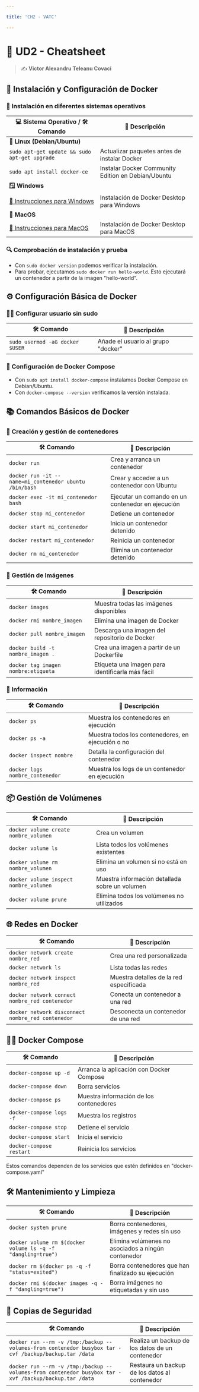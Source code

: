 ```yaml
---

title: 'CH2 - VATC'

---
```


# 🌟 UD2 - Cheatsheet

> ✍️ **Victor Alexandru Teleanu Covaci**

## 🚀 Instalación y Configuración de Docker

### 🔧 **Instalación en diferentes sistemas operativos**

| **💻 Sistema Operativo / 🛠️ Comando**                                                     | **📝 Descripción**                                 |
|--------------------------------------------------------------------------------------------|----------------------------------------------------|
| **🐧 Linux (Debian/Ubuntu)**                                                               |                                                    |
| `sudo apt-get update && sudo apt-get upgrade`                                              | Actualizar paquetes antes de instalar Docker       |
| `sudo apt install docker-ce`                                                               | Instalar Docker Community Edition en Debian/Ubuntu |
| **🪟 Windows**                                                                             |                                                    |
| [🔗 Instrucciones para Windows](https://docs.docker.com/desktop/install/windows-install/ ) | Instalación de Docker Desktop para Windows         |
| **🍏 MacOS**                                                                               |                                                    |
| [🔗 Instrucciones para MacOS](https://docs.docker.com/desktop/install/mac-install/)        | Instalación de Docker Desktop para MacOS           |

### 🔍 **Comprobación de instalación y prueba**

- Con `sudo docker version` podemos verificar la instalación.
- Para probar, ejecutamos `sudo docker run hello-world`. Esto ejecutará un contenedor a partir de la imagen "hello-world".

## ⚙️ Configuración Básica de Docker

### 🧑‍💻 **Configurar usuario sin sudo**

| **🛠️ Comando**                   | **📝 Descripción**                  |
|-----------------------------------|-------------------------------------|
| `sudo usermod -aG docker $USER`   | Añade el usuario al grupo "docker"  |

### 🧩 **Configuración de Docker Compose**

- Con `sudo apt install docker-compose` instalamos Docker Compose en Debian/Ubuntu.
- Con `docker-compose --version` verificamos la versión instalada.

## 📚 Comandos Básicos de Docker

### 🚀 **Creación y gestión de contenedores**

| **🛠️ Comando**                                        | **📝 Descripción**                                |
|--------------------------------------------------------|---------------------------------------------------|
| `docker run`                                           | Crea y arranca un contenedor                      |
| `docker run -it --name=mi_contenedor ubuntu /bin/bash` | Crear y acceder a un contenedor con Ubuntu        |
| `docker exec -it mi_contenedor bash`                   | Ejecutar un comando en un contenedor en ejecución |
| `docker stop mi_contenedor`                            | Detiene un contenedor                             |
| `docker start mi_contenedor`                           | Inicia un contenedor detenido                     |
| `docker restart mi_contenedor`                         | Reinicia un contenedor                            |
| `docker rm mi_contenedor`                              | Elimina un contenedor detenido                    |

### 📂 **Gestión de Imágenes**

| **🛠️ Comando**                     | **📝 Descripción**                               |
|-------------------------------------|--------------------------------------------------|
| `docker images`                     | Muestra todas las imágenes disponibles           |
| `docker rmi nombre_imagen`          | Elimina una imagen de Docker                     |
| `docker pull nombre_imagen`         | Descarga una imagen del repositorio de Docker    |
| `docker build -t nombre_imagen .`   | Crea una imagen a partir de un Dockerfile        |
| `docker tag imagen nombre:etiqueta` | Etiqueta una imagen para identificarla más fácil |
### 📑 **Información**

| **🛠️ Comando**                  | **📝 Descripción**                                |
|----------------------------------|---------------------------------------------------|
| `docker ps`                      | Muestra los contenedores en ejecución             |
| `docker ps -a`                   | Muestra todos los contenedores, en ejecución o no |
| `docker inspect nombre`          | Detalla la configuración del contenedor           |
| `docker logs nombre_contenedor`  | Muestra los logs de un contenedor en ejecución    |

## 📦 Gestión de Volúmenes

| **🛠️ Comando**                        | **📝 Descripción**                              |
|----------------------------------------|-------------------------------------------------| 
| `docker volume create nombre_volumen`  | Crea un volumen                                 |
| `docker volume ls`                     | Lista todos los volúmenes existentes            |
| `docker volume rm nombre_volumen`      | Elimina un volumen si no está en uso            |
| `docker volume inspect nombre_volumen` | Muestra información detallada sobre un volumen  |
| `docker volume prune`                  | Elimina todos los volúmenes no utilizados       |

## 🌐 Redes en Docker

| **🛠️ Comando**                                   | **📝 Descripción**                      |
|---------------------------------------------------|-----------------------------------------|
| `docker network create nombre_red`                | Crea una red personalizada              |
| `docker network ls`                               | Lista todas las redes                   |
| `docker network inspect nombre_red`               | Muestra detalles de la red especificada |
| `docker network connect nombre_red contenedor`    | Conecta un contenedor a una red         |
| `docker network disconnect nombre_red contenedor` | Desconecta un contenedor de una red     |

## 🧑‍💻 Docker Compose

| **🛠️ Comando**          | **📝 Descripción**                       |
|--------------------------|------------------------------------------|
| `docker-compose up -d`   | Arranca la aplicación con Docker Compose |
| `docker-compose down`    | Borra servicios                          |
| `docker-compose ps`      | Muestra información de los contenedores  |
| `docker-compose logs -f` | Muestra los registros                    |
| `docker-compose stop`    | Detiene el servicio                      |
| `docker-compose start`   | Inicia el servicio                       |
| `docker-compose restart` | Reinicia los servicios                   |

Estos comandos dependen de los servicios que estén definidos en "docker-compose.yaml"

## 🛠️ Mantenimiento y Limpieza

| **🛠️ Comando**                                              | **📝 Descripción**                                 |
|--------------------------------------------------------------|----------------------------------------------------|
| `docker system prune`                                        | Borra contenedores, imágenes y redes sin uso       |
| `docker volume rm $(docker volume ls -q -f "dangling=true")` | Elimina volúmenes no asociados a ningún contenedor |
| `docker rm $(docker ps -q -f "status=exited") `              | Borra contenedores que han finalizado su ejecución |
| `docker rmi $(docker images -q -f "dangling=true") `         | Borra imágenes no etiquetadas y sin uso            |

## 📂 Copias de Seguridad

| **🛠️ Comando**                                                                                         | **📝 Descripción**                              |
|---------------------------------------------------------------------------------------------------------|-------------------------------------------------|
| `docker run --rm -v /tmp:/backup --volumes-from contenedor busybox tar -cvf /backup/backup.tar /data`   | Realiza un backup de los datos de un contenedor |
| `docker run --rm -v /tmp:/backup --volumes-from contenedor busybox tar -xvf /backup/backup.tar /data`   | Restaura un backup de los datos al contenedor   |
